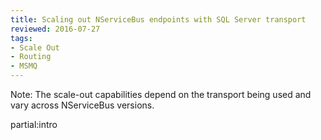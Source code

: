 ```yaml
---
title: Scaling out NServiceBus endpoints with SQL Server transport
reviewed: 2016-07-27
tags:
- Scale Out
- Routing
- MSMQ
---
```


Note: The scale-out capabilities depend on the transport being used and vary across NServiceBus versions.

partial:intro